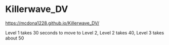 # Killerwave_DV

https://mcdona1228.github.io/Killerwave_DV/

Level 1 takes 30 seconds to move to Level 2,
Level 2 takes 40,
Level 3 takes about 50
